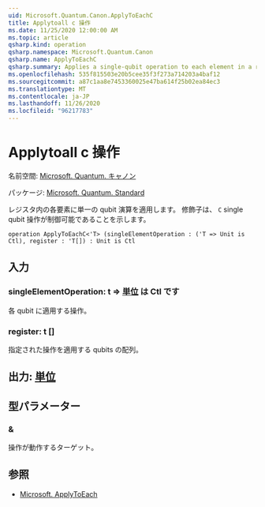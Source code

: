 ```yaml
---
uid: Microsoft.Quantum.Canon.ApplyToEachC
title: Applytoall c 操作
ms.date: 11/25/2020 12:00:00 AM
ms.topic: article
qsharp.kind: operation
qsharp.namespace: Microsoft.Quantum.Canon
qsharp.name: ApplyToEachC
qsharp.summary: Applies a single-qubit operation to each element in a register. The modifier `C` indicates that the single-qubit operation is controllable.
ms.openlocfilehash: 535f815503e20b5cee35f3f273a714203a4baf12
ms.sourcegitcommit: a87c1aa8e7453360025e47ba614f25b02ea84ec3
ms.translationtype: MT
ms.contentlocale: ja-JP
ms.lasthandoff: 11/26/2020
ms.locfileid: "96217783"
---
```

# <a name="applytoeachc-operation"></a>Applytoall c 操作

名前空間: [Microsoft. Quantum. キャノン](xref:Microsoft.Quantum.Canon)

パッケージ: [Microsoft. Quantum. Standard](https://nuget.org/packages/Microsoft.Quantum.Standard)


レジスタ内の各要素に単一の qubit 演算を適用します。
修飾子は、 `C` single qubit 操作が制御可能であることを示します。

```qsharp
operation ApplyToEachC<'T> (singleElementOperation : ('T => Unit is Ctl), register : 'T[]) : Unit is Ctl
```


## <a name="input"></a>入力

### <a name="singleelementoperation--t--unit--is-ctl"></a>singleElementOperation: t => [単位](xref:microsoft.quantum.lang-ref.unit)  は Ctl です

各 qubit に適用する操作。


### <a name="register--t"></a>register: t []

指定された操作を適用する qubits の配列。



## <a name="output--unit"></a>出力: [単位](xref:microsoft.quantum.lang-ref.unit)



## <a name="type-parameters"></a>型パラメーター

### <a name="t"></a>&

操作が動作するターゲット。

## <a name="see-also"></a>参照

- [Microsoft. ApplyToEach](xref:Microsoft.Quantum.Canon.ApplyToEach)